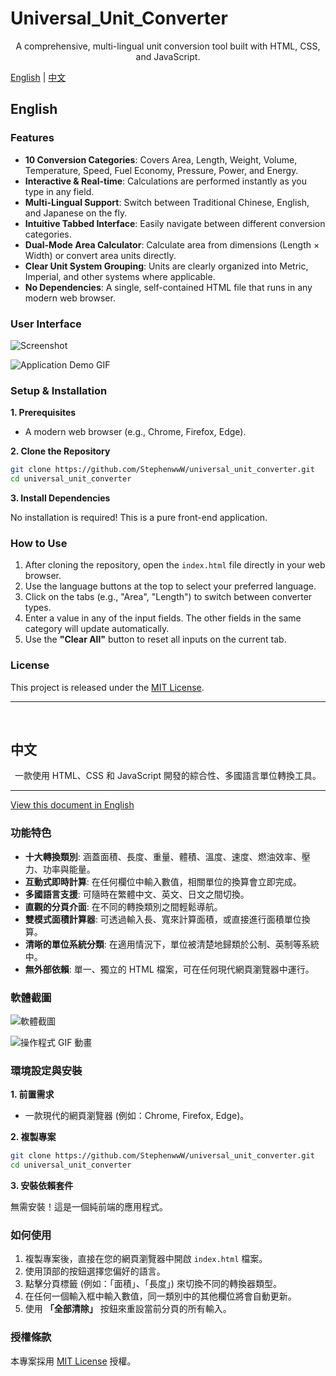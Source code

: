 # Universal_Unit_Converter

<div align="center">
A comprehensive, multi-lingual unit conversion tool built with HTML, CSS, and JavaScript.
</div>

[English](#english) | [中文](#中文)

## <a name="english"></a>English

### Features

* **10 Conversion Categories**: Covers Area, Length, Weight, Volume, Temperature, Speed, Fuel Economy, Pressure, Power, and Energy.
* **Interactive & Real-time**: Calculations are performed instantly as you type in any field.
* **Multi-Lingual Support**: Switch between Traditional Chinese, English, and Japanese on the fly.
* **Intuitive Tabbed Interface**: Easily navigate between different conversion categories.
* **Dual-Mode Area Calculator**: Calculate area from dimensions (Length × Width) or convert area units directly.
* **Clear Unit System Grouping**: Units are clearly organized into Metric, Imperial, and other systems where applicable.
* **No Dependencies**: A single, self-contained HTML file that runs in any modern web browser.

### User Interface

![Screenshot](images/screenshot.png)  

![Application Demo GIF](images/usage-demo.gif)

### Setup & Installation

**1. Prerequisites**

* A modern web browser (e.g., Chrome, Firefox, Edge).

**2. Clone the Repository**
```bash
git clone https://github.com/StephenwwW/universal_unit_converter.git
cd universal_unit_converter
````

**3. Install Dependencies**

No installation is required! This is a pure front-end application.

### How to Use

1. After cloning the repository, open the `index.html` file directly in your web browser.
2. Use the language buttons at the top to select your preferred language.
3. Click on the tabs (e.g., "Area", "Length") to switch between converter types.
4. Enter a value in any of the input fields. The other fields in the same category will update automatically.
5. Use the **"Clear All"** button to reset all inputs on the current tab.

### License

This project is released under the [MIT License](LICENSE).

---

<br>

## <a name="中文"></a>中文

<div align="center">
一款使用 HTML、CSS 和 JavaScript 開發的綜合性、多國語言單位轉換工具。
</div>

---

[View this document in English](#english)

### 功能特色

* **十大轉換類別**: 涵蓋面積、長度、重量、體積、溫度、速度、燃油效率、壓力、功率與能量。
* **互動式即時計算**: 在任何欄位中輸入數值，相關單位的換算會立即完成。
* **多國語言支援**: 可隨時在繁體中文、英文、日文之間切換。
* **直觀的分頁介面**: 在不同的轉換類別之間輕鬆導航。
* **雙模式面積計算器**: 可透過輸入長、寬來計算面積，或直接進行面積單位換算。
* **清晰的單位系統分類**: 在適用情況下，單位被清楚地歸類於公制、英制等系統中。
* **無外部依賴**: 單一、獨立的 HTML 檔案，可在任何現代網頁瀏覽器中運行。

### 軟體截圖

![軟體截圖](images/screenshot.png)

![操作程式 GIF 動畫](images/usage-demo.gif)

### 環境設定與安裝

**1. 前置需求**

* 一款現代的網頁瀏覽器 (例如：Chrome, Firefox, Edge)。

**2. 複製專案**

```bash
git clone https://github.com/StephenwwW/universal_unit_converter.git
cd universal_unit_converter
```

**3. 安裝依賴套件**

無需安裝！這是一個純前端的應用程式。

### 如何使用

1. 複製專案後，直接在您的網頁瀏覽器中開啟 `index.html` 檔案。
2. 使用頂部的按鈕選擇您偏好的語言。
3. 點擊分頁標籤 (例如：「面積」、「長度」) 來切換不同的轉換器類型。
4. 在任何一個輸入框中輸入數值，同一類別中的其他欄位將會自動更新。
5. 使用 **「全部清除」** 按鈕來重設當前分頁的所有輸入。

### 授權條款

本專案採用 [MIT License](LICENSE) 授權。

